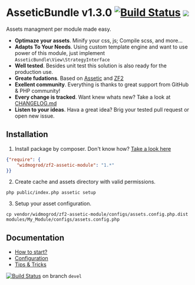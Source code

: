 # AsseticBundle v1.3.0 [![Build Status](https://travis-ci.org/widmogrod/zf2-assetic-module.png?branch=master)](https://travis-ci.org/widmogrod/zf2-assetic-module) [![](http://stillmaintained.com/widmogrod/zf2-assetic-module.png)](http://stillmaintained.com/widmogrod/zf2-assetic-module)

Assets managment per module made easy.

  * **Optimaze your assets**. Minify your css, js; Compile scss, and more...
  * **Adapts To Your Needs**. Using custom template engine and want to use power of this module, just implement `AsseticBundle\View\StrategyInterface`
  * **Well tested**. Besides unit test this solution is also ready for the production use.
  * **Greate fudations**. Based on [Assetic](https://github.com/kriswallsmith/assetic) and [ZF2](https://github.com/zendframework/zf2)
  * **Exellent community**. Everything is thanks to great support from GitHub & PHP community!
  * **Every change is tracked**. Want knew whats new? Take a look at [CHANGELOG.md](https://github.com/widmogrod/zf2-assetic-module/blob/master/CHANGELOG.md)
  * **Listen to your ideas**. Hava a great idea? Brig your tested pull request or open new issue.


## Installation

1. Install package by composer. Don't know how? [Take a look here](http://getcomposer.org/doc/00-intro.md#introduction)
``` json
{"require": {
    "widmogrod/zf2-assetic-module": "1.*"
}}
```

2. Create cache and assets directory with valid permissions.
```
php public/index.php assetic setup
```

3. Setup your asset configuration.
```
cp vendor/widmogrod/zf2-assetic-module/configs/assets.config.php.dist modules/My_Module/configs/assets.config.php
```

## Documentation

  * [How to start?](https://github.com/widmogrod/zf2-assetic-module/blob/master/docs/howto.md)
  * [Configuration](https://github.com/widmogrod/zf2-assetic-module/blob/master/docs/config.md)
  * [Tips & Tricks](https://github.com/widmogrod/zf2-assetic-module/blob/master/docs/tips.md)

[![Build Status](https://travis-ci.org/widmogrod/zf2-assetic-module.png?branch=devel)](https://travis-ci.org/widmogrod/zf2-assetic-module)  on branch `devel`